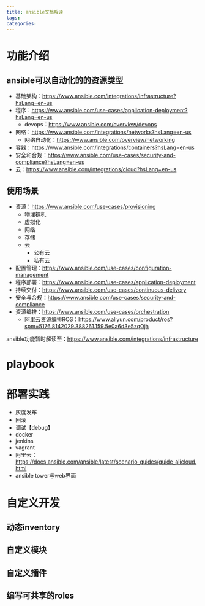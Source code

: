 ```yaml
---
title: ansible文档解读
tags:
categories:
---
```

# 功能介绍
## ansible可以自动化的的资源类型  
* 基础架构：https://www.ansible.com/integrations/infrastructure?hsLang=en-us
* 程序：https://www.ansible.com/use-cases/application-deployment?hsLang=en-us
    - devops：https://www.ansible.com/overview/devops
* 网络：https://www.ansible.com/integrations/networks?hsLang=en-us
    - 网络自动化：https://www.ansible.com/overview/networking
* 容器：https://www.ansible.com/integrations/containers?hsLang=en-us
* 安全和合规：https://www.ansible.com/use-cases/security-and-compliance?hsLang=en-us
* 云：https://www.ansible.com/integrations/cloud?hsLang=en-us

## 使用场景
* 资源：https://www.ansible.com/use-cases/provisioning
    - 物理裸机
    - 虚拟化
    - 网络
    - 存储
    - 云
        + 公有云
        + 私有云
* 配置管理：https://www.ansible.com/use-cases/configuration-management
* 程序部署：https://www.ansible.com/use-cases/application-deployment
* 持续交付：https://www.ansible.com/use-cases/continuous-delivery
* 安全与合规：https://www.ansible.com/use-cases/security-and-compliance
* 资源编排：https://www.ansible.com/use-cases/orchestration
    - 阿里云资源编排ROS：https://www.aliyun.com/product/ros?spm=5176.8142029.388261.159.5e0a6d3e5zqOjh


ansible功能暂时解读至：https://www.ansible.com/integrations/infrastructure

# playbook

# 部署实践
* 灰度发布
* 回滚
* 调试【debug】
* docker
* jenkins
* vagrant
* 阿里云：<https://docs.ansible.com/ansible/latest/scenario_guides/guide_alicloud.html>
* ansible tower与web界面

# 自定义开发
## 动态inventory
## 自定义模块
## 自定义插件
## 编写可共享的roles


